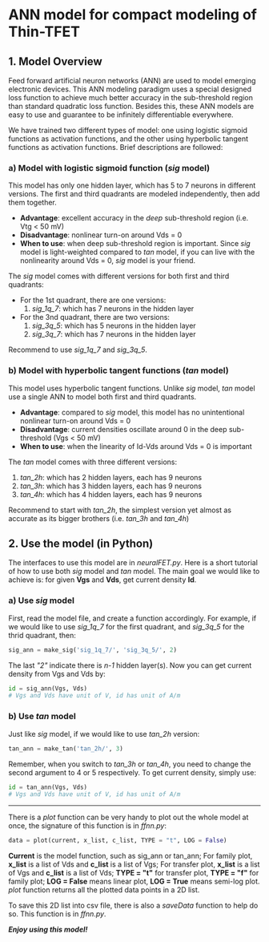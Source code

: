 # ANN model for compact modeling of Thin-TFET

## 1. Model Overview

Feed forward artificial neuron networks (ANN) are used to model emerging electronic devices. This ANN modeling paradigm uses a special designed loss function to achieve much better accuracy in the sub-threshold region than standard quadratic loss function. Besides this, these ANN models are easy to use and guarantee to be infinitely differentiable everywhere.

We have trained two different types of model: one using logistic sigmoid functions as activation functions, and the other using hyperbolic tangent functions as activation functions. Brief descriptions are followed:

### a) Model with logistic sigmoid function (*sig* model)

This model has only one hidden layer, which has 5 to 7 neurons in different versions. The first and third quadrants are modeled independently, then add them together.

- **Advantage**: excellent accuracy in the *deep* sub-threshold region (i.e. Vtg < 50 mV)
- **Disadvantage**: nonlinear turn-on around Vds = 0
- **When to use**: when deep sub-threshold region is important. Since *sig* model is light-weighted compared to *tan* model, if you can live with the nonlinearity around Vds = 0, *sig* model is your friend.

The *sig* model comes with different versions for both first and third quadrants:

- For the 1st quadrant, there are one versions:
	1. *sig_1q_7*: which has 7 neurons in the hidden layer
- For the 3nd quadrant, there are two versions:
	1. *sig_3q_5*: which has 5 neurons in the hidden layer
	2. *sig_3q_7*: which has 7 neurons in the hidden layer

Recommend to use *sig_1q_7* and *sig_3q_5*.

### b) Model with hyperbolic tangent functions (*tan* model)

This model uses hyperbolic tangent functions. Unlike *sig* model, *tan* model use a single ANN to model both first and third quadrants.

- **Advantage**: compared to *sig* model, this model has no unintentional nonlinear turn-on around Vds = 0
- **Disadvantage**: current densities oscillate around 0 in the deep sub-threshold (Vgs < 50 mV)
- **When to use**: when the linearity of Id-Vds around Vds = 0 is important

The *tan* model comes with three different versions:

1. *tan_2h*: which has 2 hidden layers, each has 9 neurons
2. *tan_3h*: which has 3 hidden layers, each has 9 neurons
3. *tan_4h*: which has 4 hidden layers, each has 9 neurons

Recommend to start with *tan_2h*, the simplest version yet almost as accurate as its bigger brothers (i.e. *tan_3h* and *tan_4h*)

## 2. Use the model (in Python)

The interfaces to use this model are in *neuralFET.py*. Here is a short tutorial of how to use both *sig* model and *tan* model. The main goal we would like to achieve is: for given **Vgs** and **Vds**, get current density **Id**.

### a) Use *sig* model

First, read the model file, and create a function accordingly. For example, if we would like to use *sig_1q_7* for the first quadrant, and *sig_3q_5* for the thrid quadrant, then:
```python
sig_ann = make_sig('sig_1q_7/', 'sig_3q_5/', 2)	
```
The last *"2"* indicate there is *n-1* hidden layer(s).
Now you can get current density from Vgs and Vds by:
```python
id = sig_ann(Vgs, Vds) 
# Vgs and Vds have unit of V, id has unit of A/m
```

### b) Use *tan* model
Just like *sig* model, if we would like to use *tan_2h* version:
```python
tan_ann = make_tan('tan_2h/', 3)	
```
Remember, when you switch to *tan_3h* or *tan_4h*, you need to change the second argument to 4 or 5 respectively. To get current density, simply use:
```python
id = tan_ann(Vgs, Vds)
# Vgs and Vds have unit of V, id has unit of A/m 	
```
-------
There is a *plot* function can be very handy to plot out the whole model at once, the signature of this function is in *ffnn.py*:
```python
data = plot(current, x_list, c_list, TYPE = "t", LOG = False)
```
**Current** is the model function, such as sig_ann or tan_ann; 
For family plot, **x_list** is a list of Vds and **c_list** is a list of Vgs; 
For transfer plot, **x_list** is a list of Vgs and **c_list** is a list of Vds;
**TYPE = "t"** for transfer plot, **TYPE = "f"** for family plot;
**LOG = False** means linear plot, **LOG = True** means semi-log plot.
*plot* function returns all the plotted data points in a 2D list.

To save this 2D list into csv file, there is also a *saveData* function to help do so. This function is in *ffnn.py*.

**_Enjoy using this model!_** 
